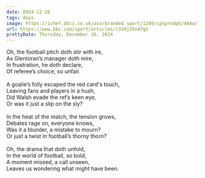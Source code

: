 ```yaml
---
date: 2024-12-26
tags: days
image: https://ichef.bbci.co.uk/ace/branded_sport/1200/cpsprodpb/484a/live/c125c9e0-c3b9-11ef-aff0-072ce821b6ab.jpg
url: https://www.bbc.com/sport/articles/c33dj25n47go
prettyDate: Thursday, December 26, 2024
---
```

Oh, the football pitch doth stir with ire,<br>As Glentoran’s manager doth mire,<br>In frustration, he doth declare,<br>Of referee’s choice, so unfair.<br><br>A goalie’s folly escaped the red card's touch,<br>Leaving fans and players in a hush,<br>Did Walsh evade the ref’s keen eye,<br>Or was it just a slip on the sly?<br><br>In the heat of the match, the tension grows,<br>Debates rage on, everyone knows,<br>Was it a blunder, a mistake to mourn?<br>Or just a twist in football’s thorny thorn?<br><br>Oh, the drama that doth unfold,<br>In the world of football, so bold,<br>A moment missed, a call unseen,<br>Leaves us wondering what might have been.